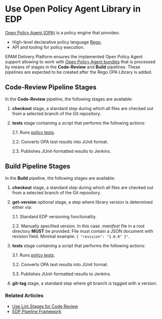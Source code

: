 # Use Open Policy Agent Library in EDP

[Open Policy Agent (OPA)](https://www.openpolicyagent.org/) is a policy engine that provides:
- High-level declarative policy language [Rego](https://www.openpolicyagent.org/docs/latest/#rego);
- API and tooling for policy execution.

EPAM Delivery Platform ensures the implemented Open Policy Agent support allowing to work with [Open Policy Agent bundles](https://www.openpolicyagent.org/docs/latest/management-bundles/) that is processed by means of stages in the **Code-Review** and **Build** pipelines. These pipelines are expected to be created after the Rego OPA Library is added.

## Code-Review Pipeline Stages

In the **Code-Review** pipeline, the following stages are available:

  1. **checkout** stage, a standard step during which all files are checked out from a selected branch of the Git repository.

  2. **tests** stage containing a script that performs the following actions:

     2.1. Runs [policy tests](https://www.openpolicyagent.org/docs/latest/policy-testing/).

     2.2. Converts OPA test results into JUnit format.

     2.3. Publishes JUnit-formatted results to Jenkins.


## Build Pipeline Stages

In the **Build** pipeline, the following stages are available:

  1. **checkout** stage, a standard step during which all files are checked out from a selected branch of the Git repository.

  2. **get-version** optional stage, a step where library version is determined either via:

     2.1. Standard EDP versioning functionality.

     2.2. Manually specified version. In this case *.manifest* file in a root directory **MUST** be provided. File must contain a JSON document with revision field. Minimal example: `{ "revision": "1.0.0" }"`.

  3. **tests** stage containing a script that performs the following actions:

     3.1. Runs [policy tests](https://www.openpolicyagent.org/docs/latest/policy-testing/).

     3.2. Converts OPA test results into JUnit format.

     3.3. Publishes JUnit-formatted results to Jenkins.

  4. **git-tag** stage, a standard step where git branch is tagged with a version.

### Related Articles

* [Use Lint Stages for Code Review](../cicd_customization/code_review_stages.md)
* [EDP Pipeline Framework](../cicd_customization/edp_pipeline_framework.md)

